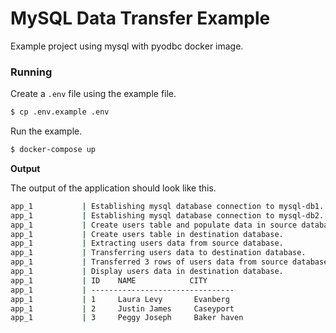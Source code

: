 # MySQL Data Transfer Example

Example project using mysql with pyodbc docker image.

### Running

Create a `.env` file using the example file.

```bash
$ cp .env.example .env
```

Run the example.

```bash
$ docker-compose up
```

**Output**

The output of the application should look like this.

```bash
app_1           | Establishing mysql database connection to mysql-db1.
app_1           | Establishing mysql database connection to mysql-db2.
app_1           | Create users table and populate data in source database.
app_1           | Create users table in destination database.
app_1           | Extracting users data from source database.
app_1           | Transferring users data to destination database.
app_1           | Transferred 3 rows of users data from source database to destination database.
app_1           | Display users data in destination database.
app_1           | ID    NAME            CITY
app_1           | --------------------------------
app_1           | 1     Laura Levy       Evanberg
app_1           | 2     Justin James     Caseyport
app_1           | 3     Peggy Joseph     Baker haven
```
